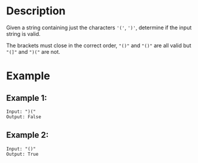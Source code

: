 # Description
Given a string containing just the characters `'('`, `')'`, determine if the input string is valid.

The brackets must close in the correct order, `"()"` and `"()"` are all valid but `"(]"` and `")("` are not.

# Example
## Example 1:
```
Input: ")("
Output: False
```
## Example 2:
```
Input: "()"
Output: True
```